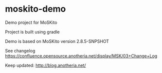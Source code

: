 moskito-demo
================

Demo project for MoSKito

Project is built using gradle

Demo is based on MoSKito version 2.8.5-SNPSHOT

See changelog https://confluence.opensource.anotheria.net/display/MSK/03+Change+Log

Keep updated: http://blog.anotheria.net/
